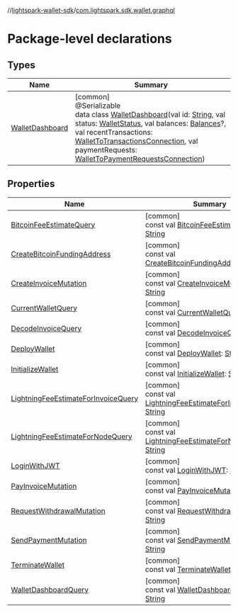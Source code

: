 //[lightspark-wallet-sdk](../../index.md)/[com.lightspark.sdk.wallet.graphql](index.md)

# Package-level declarations

## Types

| Name | Summary |
|---|---|
| [WalletDashboard](-wallet-dashboard/index.md) | [common]<br>@Serializable<br>data class [WalletDashboard](-wallet-dashboard/index.md)(val id: [String](https://kotlinlang.org/api/latest/jvm/stdlib/kotlin/-string/index.html), val status: [WalletStatus](../com.lightspark.sdk.wallet.model/-wallet-status/index.md), val balances: [Balances](../com.lightspark.sdk.wallet.model/-balances/index.md)?, val recentTransactions: [WalletToTransactionsConnection](../com.lightspark.sdk.wallet.model/-wallet-to-transactions-connection/index.md), val paymentRequests: [WalletToPaymentRequestsConnection](../com.lightspark.sdk.wallet.model/-wallet-to-payment-requests-connection/index.md)) |

## Properties

| Name | Summary |
|---|---|
| [BitcoinFeeEstimateQuery](-bitcoin-fee-estimate-query.md) | [common]<br>const val [BitcoinFeeEstimateQuery](-bitcoin-fee-estimate-query.md): [String](https://kotlinlang.org/api/latest/jvm/stdlib/kotlin/-string/index.html) |
| [CreateBitcoinFundingAddress](-create-bitcoin-funding-address.md) | [common]<br>const val [CreateBitcoinFundingAddress](-create-bitcoin-funding-address.md): [String](https://kotlinlang.org/api/latest/jvm/stdlib/kotlin/-string/index.html) |
| [CreateInvoiceMutation](-create-invoice-mutation.md) | [common]<br>const val [CreateInvoiceMutation](-create-invoice-mutation.md): [String](https://kotlinlang.org/api/latest/jvm/stdlib/kotlin/-string/index.html) |
| [CurrentWalletQuery](-current-wallet-query.md) | [common]<br>const val [CurrentWalletQuery](-current-wallet-query.md): [String](https://kotlinlang.org/api/latest/jvm/stdlib/kotlin/-string/index.html) |
| [DecodeInvoiceQuery](-decode-invoice-query.md) | [common]<br>const val [DecodeInvoiceQuery](-decode-invoice-query.md): [String](https://kotlinlang.org/api/latest/jvm/stdlib/kotlin/-string/index.html) |
| [DeployWallet](-deploy-wallet.md) | [common]<br>const val [DeployWallet](-deploy-wallet.md): [String](https://kotlinlang.org/api/latest/jvm/stdlib/kotlin/-string/index.html) |
| [InitializeWallet](-initialize-wallet.md) | [common]<br>const val [InitializeWallet](-initialize-wallet.md): [String](https://kotlinlang.org/api/latest/jvm/stdlib/kotlin/-string/index.html) |
| [LightningFeeEstimateForInvoiceQuery](-lightning-fee-estimate-for-invoice-query.md) | [common]<br>const val [LightningFeeEstimateForInvoiceQuery](-lightning-fee-estimate-for-invoice-query.md): [String](https://kotlinlang.org/api/latest/jvm/stdlib/kotlin/-string/index.html) |
| [LightningFeeEstimateForNodeQuery](-lightning-fee-estimate-for-node-query.md) | [common]<br>const val [LightningFeeEstimateForNodeQuery](-lightning-fee-estimate-for-node-query.md): [String](https://kotlinlang.org/api/latest/jvm/stdlib/kotlin/-string/index.html) |
| [LoginWithJWT](-login-with-j-w-t.md) | [common]<br>const val [LoginWithJWT](-login-with-j-w-t.md): [String](https://kotlinlang.org/api/latest/jvm/stdlib/kotlin/-string/index.html) |
| [PayInvoiceMutation](-pay-invoice-mutation.md) | [common]<br>const val [PayInvoiceMutation](-pay-invoice-mutation.md): [String](https://kotlinlang.org/api/latest/jvm/stdlib/kotlin/-string/index.html) |
| [RequestWithdrawalMutation](-request-withdrawal-mutation.md) | [common]<br>const val [RequestWithdrawalMutation](-request-withdrawal-mutation.md): [String](https://kotlinlang.org/api/latest/jvm/stdlib/kotlin/-string/index.html) |
| [SendPaymentMutation](-send-payment-mutation.md) | [common]<br>const val [SendPaymentMutation](-send-payment-mutation.md): [String](https://kotlinlang.org/api/latest/jvm/stdlib/kotlin/-string/index.html) |
| [TerminateWallet](-terminate-wallet.md) | [common]<br>const val [TerminateWallet](-terminate-wallet.md): [String](https://kotlinlang.org/api/latest/jvm/stdlib/kotlin/-string/index.html) |
| [WalletDashboardQuery](-wallet-dashboard-query.md) | [common]<br>const val [WalletDashboardQuery](-wallet-dashboard-query.md): [String](https://kotlinlang.org/api/latest/jvm/stdlib/kotlin/-string/index.html) |
